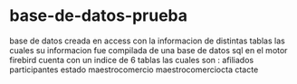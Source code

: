 # base-de-datos-prueba
base de datos creada en access con la informacion de distintas tablas las cuales su informacion fue compilada de una base de datos sql en el motor firebird 
cuenta con un indice de 6 tablas 
las cuales son : afiliados
                 participantes
                 estado
                 maestrocomercio
                 maestrocomerciocta
                 ctacte
                 
           
